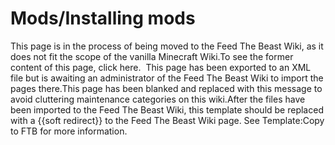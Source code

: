 # Mods/Installing mods

  

This page is in the process of being moved to the Feed The Beast Wiki, as it does not fit the scope of the vanilla Minecraft Wiki.To see the former content of this page, click here. 
This page has been exported to an XML file but is awaiting an administrator of the Feed The Beast Wiki to import the pages there.This page has been blanked and replaced with this message to avoid cluttering maintenance categories on this wiki.After the files have been imported to the Feed The Beast Wiki, this template should be replaced with a {{soft redirect}} to the Feed The Beast Wiki page. See Template:Copy to FTB for more information.


